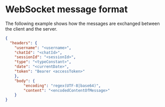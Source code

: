 # WebSocket message format

The following example shows how the messages are exchanged between the client and the server.

```json
{
  "headers": {
    "username": "<username>",
    "chatId": "<chatId>",
    "sessionId": "<sessionId>",
    "type": "<typeConstant>",
    "date": "<currentDate>",
    "token": "Bearer <accessToken>"
	},
	"body": {
		"encoding": "regex(UTF-8|base64)",
		"content": "<encodedContentOfMessage>"
	}
}
```
